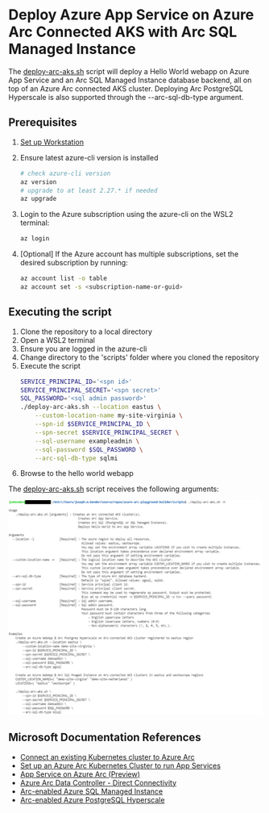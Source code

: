 # Deploy Azure App Service on Azure Arc Connected AKS with Arc SQL Managed Instance

The [deploy-arc-aks.sh](scripts/deploy-arc-aks.sh) script will deploy a Hello World webapp on Azure App Service and an Arc SQL Managed Instance database backend, all on top of an Azure Arc connected AKS cluster. Deploying Arc PostgreSQL Hyperscale is also supported through the --arc-sql-db-type argument.

## Prerequisites

1. [Set up Workstation](prerequisites.md)
1. Ensure latest azure-cli version is installed

    ```bash
    # check azure-cli version
    az version
    # upgrade to at least 2.27.* if needed
    az upgrade
    ```
1. Login to the Azure subscription using the azure-cli on the WSL2 terminal: 

    ```bash
    az login
    ```
1. [Optional] If the Azure account has multiple subscriptions, set the desired subscription by running:

    ```bash
    az account list -o table
    az account set -s <subscription-name-or-guid>
    ```
## Executing the script
1. Clone the repository to a local directory
1. Open a WSL2 terminal
1. Ensure you are logged in the azure-cli
1. Change directory to the 'scripts' folder where you cloned the repository
1. Execute the script
    ```bash
    SERVICE_PRINCIPAL_ID='<spn id>'
    SERVICE_PRINCIPAL_SECRET='<spn secret>'
    SQL_PASSWORD='<sql admin password>'
    ./deploy-arc-aks.sh --location eastus \
        --custom-location-name my-site-virginia \
        --spn-id $SERVICE_PRINCIPAL_ID \
        --spn-secret $SERVICE_PRINCIPAL_SECRET \
        --sql-username exampleadmin \
        --sql-password $SQL_PASSWORD \
        --arc-sql-db-type sqlmi
    ```
1. Browse to the hello world webapp

The [deploy-arc-aks.sh](scripts/deploy-arc-aks.sh) script receives the following arguments:

![Aks Options](images/aks-help.png)

## Microsoft Documentation References
- [Connect an existing Kubernetes cluster to Azure Arc](https://docs.microsoft.com/en-us/azure/azure-arc/kubernetes/quickstart-connect-cluster?tabs=azure-cli)
- [Set up an Azure Arc Kubernetes Cluster to run App Services](https://docs.microsoft.com/en-us/azure/app-service/manage-create-arc-environment)
- [App Service on Azure Arc (Preview)](https://docs.microsoft.com/en-us/azure/app-service/overview-arc-integration)
- [Azure Arc Data Controller - Direct Connectivity](https://docs.microsoft.com/en-us/azure/azure-arc/data/create-data-controller-direct-cli)
- [Arc-enabled Azure SQL Managed Instance](https://docs.microsoft.com/en-us/azure/azure-arc/data/create-sql-managed-instance)
- [Arc-enabled Azure PostgreSQL Hyperscale](https://docs.microsoft.com/en-us/azure/azure-arc/data/create-postgresql-hyperscale-server-group)
